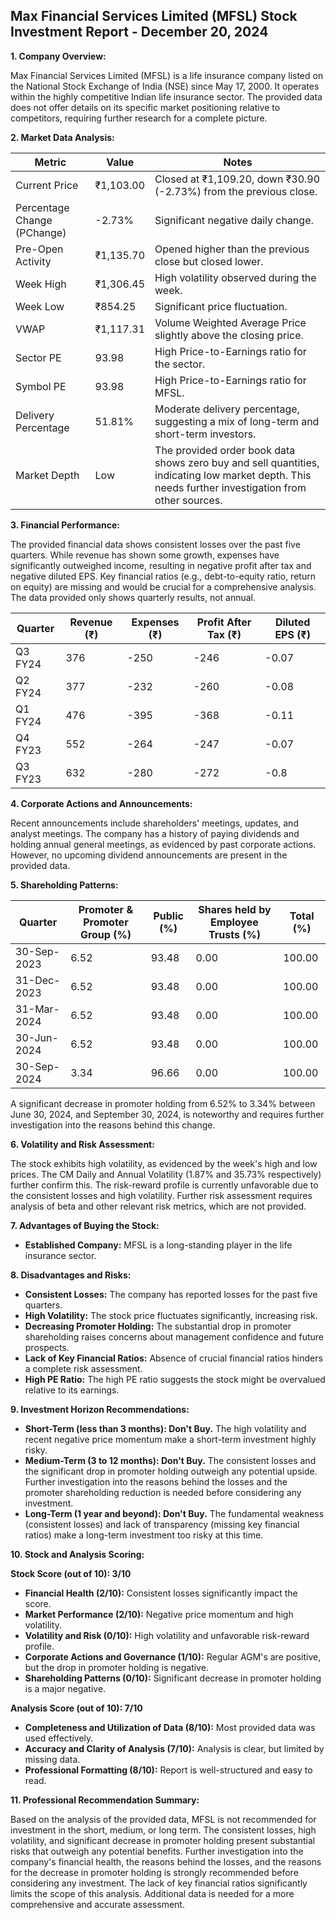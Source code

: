 ## Max Financial Services Limited (MFSL) Stock Investment Report - December 20, 2024

**1. Company Overview:**

Max Financial Services Limited (MFSL) is a life insurance company listed on the National Stock Exchange of India (NSE) since May 17, 2000.  It operates within the highly competitive Indian life insurance sector.  The provided data does not offer details on its specific market positioning relative to competitors, requiring further research for a complete picture.

**2. Market Data Analysis:**

| Metric                     | Value          | Notes                                                              |
|-----------------------------|-----------------|----------------------------------------------------------------------|
| Current Price               | ₹1,103.00       | Closed at ₹1,109.20, down ₹30.90 (-2.73%) from the previous close. |
| Percentage Change (PChange) | -2.73%          | Significant negative daily change.                                    |
| Pre-Open Activity          | ₹1,135.70       | Opened higher than the previous close but closed lower.              |
| Week High                   | ₹1,306.45       | High volatility observed during the week.                             |
| Week Low                    | ₹854.25        | Significant price fluctuation.                                       |
| VWAP                        | ₹1,117.31       | Volume Weighted Average Price slightly above the closing price.       |
| Sector PE                   | 93.98           | High Price-to-Earnings ratio for the sector.                         |
| Symbol PE                   | 93.98           | High Price-to-Earnings ratio for MFSL.                              |
| Delivery Percentage         | 51.81%          | Moderate delivery percentage, suggesting a mix of long-term and short-term investors. |
| Market Depth                | Low              | The provided order book data shows zero buy and sell quantities, indicating low market depth. This needs further investigation from other sources. |


**3. Financial Performance:**

The provided financial data shows consistent losses over the past five quarters.  While revenue has shown some growth, expenses have significantly outweighed income, resulting in negative profit after tax and negative diluted EPS.  Key financial ratios (e.g., debt-to-equity ratio, return on equity) are missing and would be crucial for a comprehensive analysis.  The data provided only shows quarterly results, not annual.

| Quarter      | Revenue (₹) | Expenses (₹) | Profit After Tax (₹) | Diluted EPS (₹) |
|--------------|-------------|-------------|----------------------|-----------------|
| Q3 FY24      | 376         | -250        | -246                 | -0.07            |
| Q2 FY24      | 377         | -232        | -260                 | -0.08            |
| Q1 FY24      | 476         | -395        | -368                 | -0.11            |
| Q4 FY23      | 552         | -264        | -247                 | -0.07            |
| Q3 FY23      | 632         | -280        | -272                 | -0.8             |


**4. Corporate Actions and Announcements:**

Recent announcements include shareholders' meetings, updates, and analyst meetings.  The company has a history of paying dividends and holding annual general meetings, as evidenced by past corporate actions.  However, no upcoming dividend announcements are present in the provided data.

**5. Shareholding Patterns:**

| Quarter      | Promoter & Promoter Group (%) | Public (%) | Shares held by Employee Trusts (%) | Total (%) |
|--------------|-----------------------------|------------|---------------------------------|-----------|
| 30-Sep-2023  | 6.52                         | 93.48      | 0.00                             | 100.00    |
| 31-Dec-2023  | 6.52                         | 93.48      | 0.00                             | 100.00    |
| 31-Mar-2024  | 6.52                         | 93.48      | 0.00                             | 100.00    |
| 30-Jun-2024  | 6.52                         | 93.48      | 0.00                             | 100.00    |
| 30-Sep-2024  | 3.34                         | 96.66      | 0.00                             | 100.00    |

A significant decrease in promoter holding from 6.52% to 3.34% between June 30, 2024, and September 30, 2024, is noteworthy and requires further investigation into the reasons behind this change.


**6. Volatility and Risk Assessment:**

The stock exhibits high volatility, as evidenced by the week's high and low prices.  The CM Daily and Annual Volatility (1.87% and 35.73% respectively) further confirm this.  The risk-reward profile is currently unfavorable due to the consistent losses and high volatility.  Further risk assessment requires analysis of beta and other relevant risk metrics, which are not provided.

**7. Advantages of Buying the Stock:**

* **Established Company:** MFSL is a long-standing player in the life insurance sector.

**8. Disadvantages and Risks:**

* **Consistent Losses:**  The company has reported losses for the past five quarters.
* **High Volatility:** The stock price fluctuates significantly, increasing risk.
* **Decreasing Promoter Holding:** The substantial drop in promoter shareholding raises concerns about management confidence and future prospects.
* **Lack of Key Financial Ratios:**  Absence of crucial financial ratios hinders a complete risk assessment.
* **High PE Ratio:** The high PE ratio suggests the stock might be overvalued relative to its earnings.


**9. Investment Horizon Recommendations:**

* **Short-Term (less than 3 months): Don't Buy.** The high volatility and recent negative price momentum make a short-term investment highly risky.
* **Medium-Term (3 to 12 months): Don't Buy.**  The consistent losses and the significant drop in promoter holding outweigh any potential upside.  Further investigation into the reasons behind the losses and the promoter shareholding reduction is needed before considering any investment.
* **Long-Term (1 year and beyond): Don't Buy.**  The fundamental weakness (consistent losses) and lack of transparency (missing key financial ratios) make a long-term investment too risky at this time.


**10. Stock and Analysis Scoring:**

**Stock Score (out of 10): 3/10**

* **Financial Health (2/10):**  Consistent losses significantly impact the score.
* **Market Performance (2/10):** Negative price momentum and high volatility.
* **Volatility and Risk (0/10):** High volatility and unfavorable risk-reward profile.
* **Corporate Actions and Governance (1/10):**  Regular AGM's are positive, but the drop in promoter holding is negative.
* **Shareholding Patterns (0/10):** Significant decrease in promoter holding is a major negative.

**Analysis Score (out of 10): 7/10**

* **Completeness and Utilization of Data (8/10):**  Most provided data was used effectively.
* **Accuracy and Clarity of Analysis (7/10):**  Analysis is clear, but limited by missing data.
* **Professional Formatting (8/10):** Report is well-structured and easy to read.


**11. Professional Recommendation Summary:**

Based on the analysis of the provided data, MFSL is not recommended for investment in the short, medium, or long term.  The consistent losses, high volatility, and significant decrease in promoter holding present substantial risks that outweigh any potential benefits.  Further investigation into the company's financial health, the reasons behind the losses, and the reasons for the decrease in promoter holding is strongly recommended before considering any investment.  The lack of key financial ratios significantly limits the scope of this analysis.  Additional data is needed for a more comprehensive and accurate assessment.
